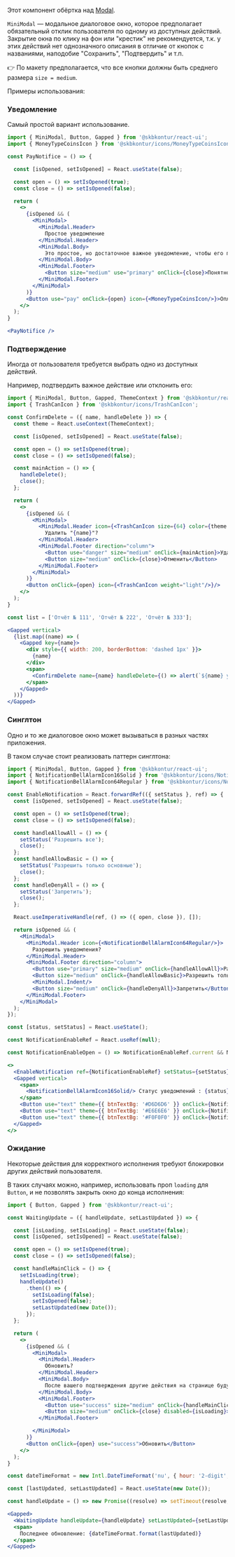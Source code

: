 Этот компонент обёртка над [Modal](#/Components/Modal/Modal).

`MiniModal` — модальное диалоговое окно, которое предполагает обязательный отклик пользователя по одному из доступных действий.
Закрытие окна по клику на фон или "крестик" не рекомендуется, т.к. у этих действий нет однозначного описания в 
отличие от кнопок с названиями, наподобие "Сохранить", "Подтвердить" и т.п.

👉 По макету предполагается, что все кнопки должны быть среднего размера `size = medium`.

Примеры использования:

### Уведомление

Самый простой вариант использование.

```jsx harmony
import { MiniModal, Button, Gapped } from '@skbkontur/react-ui';
import { MoneyTypeCoinsIcon } from '@skbkontur/icons/MoneyTypeCoinsIcon';

const PayNotifice = () => {

  const [isOpened, setIsOpened] = React.useState(false);

  const open = () => setIsOpened(true);
  const close = () => setIsOpened(false);

  return (
    <>
      {isOpened && (
        <MiniModal>
          <MiniModal.Header>
            Простое уведомление
          </MiniModal.Header>
          <MiniModal.Body>
            Это простое, но достаточное важное уведомление, чтобы его показать в МиниМодалке
          </MiniModal.Body>
          <MiniModal.Footer>
            <Button size="medium" use="primary" onClick={close}>Понятно</Button>
          </MiniModal.Footer>
        </MiniModal>
      )}
      <Button use="pay" onClick={open} icon={<MoneyTypeCoinsIcon/>}>Оплата</Button>
    </>
  );
}

<PayNotifice />
```

### Подтверждение

Иногда от пользователя требуется выбрать одно из доступных действий.

Например, подтвердить важное действие или отклонить его:

```jsx harmony
import { MiniModal, Button, Gapped, ThemeContext } from '@skbkontur/react-ui';
import { TrashCanIcon } from '@skbkontur/icons/TrashCanIcon';

const ConfirmDelete = ({ name, handleDelete }) => {
  const theme = React.useContext(ThemeContext);

  const [isOpened, setIsOpened] = React.useState(false);

  const open = () => setIsOpened(true);
  const close = () => setIsOpened(false);

  const mainAction = () => {
    handleDelete();
    close();
  };

  return (
    <>
      {isOpened && (
        <MiniModal>
          <MiniModal.Header icon={<TrashCanIcon size={64} color={theme.btnDangerBg}/>}>
            Удалить "{name}"?
          </MiniModal.Header>
          <MiniModal.Footer direction="column">
            <Button use="danger" size="medium" onClick={mainAction}>Удалить</Button>
            <Button size="medium" onClick={close}>Отменить</Button>
          </MiniModal.Footer>
        </MiniModal>
      )}
      <Button onClick={open} icon={<TrashCanIcon weight="light"/>}/>
    </>
  );
}

const list = ['Отчёт № 111', 'Отчёт № 222', 'Отчёт № 333'];

<Gapped vertical>
  {list.map((name) => (
    <Gapped key={name}>
      <div style={{ width: 200, borderBottom: 'dashed 1px' }}>
        {name}
      </div>
      <span>
        <ConfirmDelete name={name} handleDelete={() => alert(`${name} удалён`)}/>
      </span>
    </Gapped>
  ))}
</Gapped>
```

### Синглтон

Одно и то же диалоговое окно может вызываться в разных частях приложения.

В таком случае стоит реализовать паттерн синглтона:

```jsx harmony
import { MiniModal, Button, Gapped } from '@skbkontur/react-ui';
import { NotificationBellAlarmIcon16Solid } from '@skbkontur/icons/NotificationBellAlarmIcon16Solid';
import { NotificationBellAlarmIcon64Regular } from '@skbkontur/icons/NotificationBellAlarmIcon64Regular';

const EnableNotification = React.forwardRef(({ setStatus }, ref) => {
  const [isOpened, setIsOpened] = React.useState(false);

  const open = () => setIsOpened(true);
  const close = () => setIsOpened(false);

  const handleAllowAll = () => {
    setStatus('Разрешить все');
    close();
  };
  const handleAllowBasic = () => {
    setStatus('Разрешить только основные');
    close();
  };
  const handleDenyAll = () => {
    setStatus('Запретить');
    close();
  };

  React.useImperativeHandle(ref, () => ({ open, close }), []);

  return isOpened && (
    <MiniModal>
      <MiniModal.Header icon={<NotificationBellAlarmIcon64Regular/>}>
        Разрешить уведомления?
      </MiniModal.Header>
      <MiniModal.Footer direction="column">
        <Button use="primary" size="medium" onClick={handleAllowAll}>Разрешить все</Button>
        <Button size="medium" onClick={handleAllowBasic}>Разрешить только основные</Button>
        <MiniModal.Indent/>
        <Button size="medium" onClick={handleDenyAll}>Запретить</Button>
      </MiniModal.Footer>
    </MiniModal>
  );
});

const [status, setStatus] = React.useState();

const NotificationEnableRef = React.useRef(null);

const NotificationEnableOpen = () => NotificationEnableRef.current && NotificationEnableRef.current.open();

<>
  <EnableNotification ref={NotificationEnableRef} setStatus={setStatus}/>
  <Gapped vertical>
    <span>
      <NotificationBellAlarmIcon16Solid/> Статус уведомлений : {status}
    </span>
    <Button use="text" theme={{ btnTextBg: '#D6D6D6' }} onClick={NotificationEnableOpen}>Разрешить уведомления?</Button>
    <Button use="text" theme={{ btnTextBg: '#E6E6E6' }} onClick={NotificationEnableOpen}>Разрешить уведомления?</Button>
    <Button use="text" theme={{ btnTextBg: '#F0F0F0' }} onClick={NotificationEnableOpen}>Разрешить уведомления?</Button>
  </Gapped>
</>
```

### Ожидание

Некоторые действия для корректного исполнения требуют блокировки других действий пользователя.

В таких случаях можно, например, использовать проп `loading` для `Button`, и не позволять закрыть окно до конца исполнения:

```jsx harmony
import { Button, Gapped } from '@skbkontur/react-ui';

const WaitingUpdate = ({ handleUpdate, setLastUpdated }) => {

  const [isLoading, setIsLoading] = React.useState(false);
  const [isOpened, setIsOpened] = React.useState(false);

  const open = () => setIsOpened(true);
  const close = () => setIsOpened(false);

  const handleMainClick = () => {
    setIsLoading(true);
    handleUpdate()
      .then(() => {
        setIsLoading(false);
        setIsOpened(false);
        setLastUpdated(new Date());
      });
  };

  return (
    <>
      {isOpened && (
        <MiniModal>
          <MiniModal.Header>
            Обновить?
          </MiniModal.Header>
          <MiniModal.Body>
            После вашего подтверждения другие действия на странице будут заблокированы на несколько секунд.
          </MiniModal.Body>
          <MiniModal.Footer>
            <Button use="success" size="medium" onClick={handleMainClick} loading={isLoading}>Обновить</Button>
            <Button size="medium" onClick={close} disabled={isLoading}>Отменить</Button>
          </MiniModal.Footer>

        </MiniModal>
      )}
      <Button onClick={open} use="success">Обновить</Button>
    </>
  );
}

const dateTimeFormat = new Intl.DateTimeFormat('nu', { hour: '2-digit', minute: '2-digit', second: '2-digit' });

const [lastUpdated, setLastUpdated] = React.useState(new Date());

const handleUpdate = () => new Promise((resolve) => setTimeout(resolve, 1500));

<Gapped>
  <WaitingUpdate handleUpdate={handleUpdate} setLastUpdated={setLastUpdated} />
  <span>
    Последнее обновление: {dateTimeFormat.format(lastUpdated)}
  </span>
</Gapped>
```
